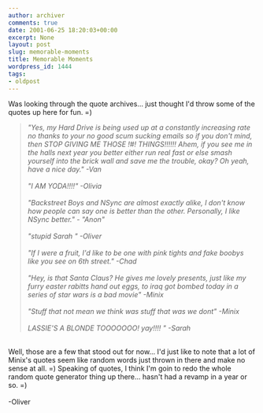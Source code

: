 ```yaml
---
author: archiver
comments: true
date: 2001-06-25 18:20:03+00:00
excerpt: None
layout: post
slug: memorable-moments
title: Memorable Moments
wordpress_id: 1444
tags:
- oldpost
---
```


Was looking through the quote archives... just thought I'd throw some of the quotes up here for fun. =)

> <i>"Yes, my Hard Drive is being used up at a constantly increasing rate no thanks to your no good scum sucking emails so if you don't mind, then STOP GIVING ME THOSE !#$%!!$! THINGS!!!!!! Ahem, if you see me in the halls next year you better either run real fast or else smash yourself into the brick wall and save me the trouble, okay? Oh yeah, have a nice day." -Van<br /><br />"I AM YODA!!!!" -Olivia<br /><br />"Backstreet Boys and NSync are almost exactly alike, I don't know how people can say one is better than the other. Personally, I like NSync better." - "Anon"<br /><br />"stupid Sarah " -Oliver<br /><br />"If I were a fruit, I'd like to be one with pink tights and fake boobys like you see on 6th street." -Chad<br /><br />"Hey, is that Santa Claus? He gives me lovely presents, just like my furry easter rabitts hand out eggs, to iraq got bombed today in a series of star wars is a bad movie" -Minix<br /><br />"Stuff that not mean we think was stuff that was we dont" -Minix<br /><br />LASSIE'S A BLONDE TOOOOOOO! yay!!!! " -Sarah</i>

<br />Well, those are a few that stood out for now... I'd just like to note that a lot of Minix's quotes seem like random words just thrown in there and make no sense at all. =) Speaking of quotes, I think I'm goin to redo the whole random quote generator thing up there... hasn't had a revamp in a year or so. =)<br /><br />-Oliver